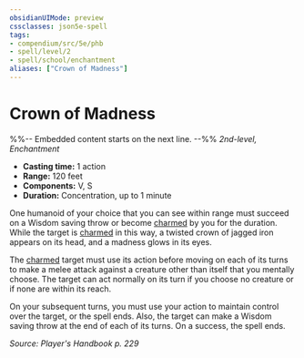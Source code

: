 ```yaml
---
obsidianUIMode: preview
cssclasses: json5e-spell
tags:
- compendium/src/5e/phb
- spell/level/2
- spell/school/enchantment
aliases: ["Crown of Madness"]
---
```

# Crown of Madness
%%-- Embedded content starts on the next line. --%%
*2nd-level, Enchantment*  

- **Casting time:** 1 action
- **Range:** 120 feet
- **Components:** V, S
- **Duration:** Concentration, up to 1 minute

One humanoid of your choice that you can see within range must succeed on a Wisdom saving throw or become [charmed](2-Mechanics/CLI/rules/conditions.md#Charmed) by you for the duration. While the target is [charmed](2-Mechanics/CLI/rules/conditions.md#Charmed) in this way, a twisted crown of jagged iron appears on its head, and a madness glows in its eyes.

The [charmed](2-Mechanics/CLI/rules/conditions.md#Charmed) target must use its action before moving on each of its turns to make a melee attack against a creature other than itself that you mentally choose. The target can act normally on its turn if you choose no creature or if none are within its reach.

On your subsequent turns, you must use your action to maintain control over the target, or the spell ends. Also, the target can make a Wisdom saving throw at the end of each of its turns. On a success, the spell ends.

*Source: Player's Handbook p. 229*